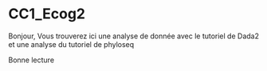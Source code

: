 # CC1_Ecog2

Bonjour, Vous trouverez ici une analyse de donnée avec le tutoriel de Dada2 et une analyse du tutoriel de phyloseq

Bonne lecture 